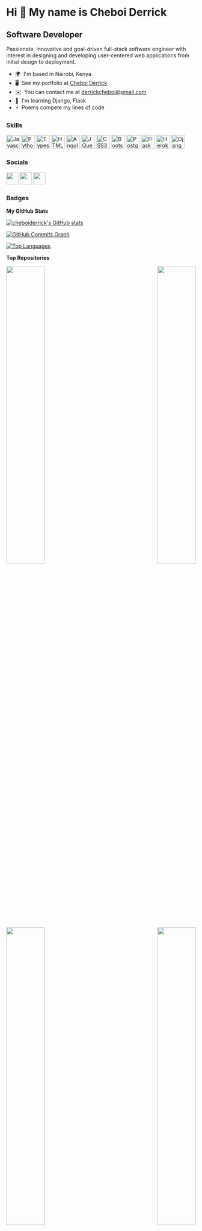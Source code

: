 Hi 👋 My name is Cheboi Derrick
===============================

Software Developer
------------------

Passionate, innovative and goal-driven full-stack software engineer with interest in designing and developing user-centered web applications from initial design to deployment.

* 🌍  I'm based in Nairobi, Kenya
* 🖥️  See my portfolio at [Cheboi Derrick](http://cheboiderrick.netlify.app/)
* ✉️  You can contact me at [derrickcheboi@gmail.com](mailto:derrickcheboi@gmail.com)
* 🧠  I'm learning Django, Flask
* ⚡  Poems compete my lines of code

### Skills

<p align="left">
<a href="https://developer.mozilla.org/en-US/docs/Web/JavaScript" target="_blank" rel="noreferrer"><img src="https://raw.githubusercontent.com/danielcranney/readme-generator/main/public/icons/skills/javascript-colored.svg" width="36" height="36" alt="Javascript" /></a>
<a href="https://www.python.org/" target="_blank" rel="noreferrer"><img src="https://raw.githubusercontent.com/danielcranney/readme-generator/main/public/icons/skills/python-colored.svg" width="36" height="36" alt="Python" /></a>
<a href="https://www.typescriptlang.org/" target="_blank" rel="noreferrer"><img src="https://raw.githubusercontent.com/danielcranney/readme-generator/main/public/icons/skills/typescript-colored.svg" width="36" height="36" alt="Typescript" /></a>
<a href="https://developer.mozilla.org/en-US/docs/Glossary/HTML5" target="_blank" rel="noreferrer"><img src="https://raw.githubusercontent.com/danielcranney/readme-generator/main/public/icons/skills/html5-colored.svg" width="36" height="36" alt="HTML5" /></a>
<a href="https://angular.io/" target="_blank" rel="noreferrer"><img src="https://raw.githubusercontent.com/danielcranney/readme-generator/main/public/icons/skills/angular-colored.svg" width="36" height="36" alt="Angular" /></a>
<a href="https://jquery.com/" target="_blank" rel="noreferrer"><img src="https://raw.githubusercontent.com/danielcranney/readme-generator/main/public/icons/skills/jquery-colored.svg" width="36" height="36" alt="JQuery" /></a>
<a href="https://www.w3.org/TR/CSS/#css" target="_blank" rel="noreferrer"><img src="https://raw.githubusercontent.com/danielcranney/readme-generator/main/public/icons/skills/css3-colored.svg" width="36" height="36" alt="CSS3" /></a>
<a href="https://getbootstrap.com/" target="_blank" rel="noreferrer"><img src="https://raw.githubusercontent.com/danielcranney/readme-generator/main/public/icons/skills/bootstrap-colored.svg" width="36" height="36" alt="Bootstrap" /></a>
<a href="https://www.postgresql.org/" target="_blank" rel="noreferrer"><img src="https://raw.githubusercontent.com/danielcranney/readme-generator/main/public/icons/skills/postgresql-colored.svg" width="36" height="36" alt="PostgreSQL" /></a>
<a href="https://flask.palletsprojects.com/en/2.0.x/" target="_blank" rel="noreferrer"><img src="https://raw.githubusercontent.com/danielcranney/readme-generator/main/public/icons/skills/flask-colored.svg" width="36" height="36" alt="Flask" /></a>
<a href="https://www.heroku.com/" target="_blank" rel="noreferrer"><img src="https://raw.githubusercontent.com/danielcranney/readme-generator/main/public/icons/skills/heroku-colored.svg" width="36" height="36" alt="Heroku" /></a>
<a href="https://www.djangoproject.com/" target="_blank" rel="noreferrer"><img src="https://raw.githubusercontent.com/danielcranney/readme-generator/main/public/icons/skills/django-colored.svg" width="36" height="36" alt="Django" /></a>
</p>


### Socials

<p align="left"> <a href="https://www.github.com/cheboiderrick" target="_blank" rel="noreferrer"><img src="https://raw.githubusercontent.com/danielcranney/readme-generator/main/public/icons/socials/github.svg" width="32" height="32" /></a> <a href="https://www.linkedin.com/in/cheboiderrick" target="_blank" rel="noreferrer"><img src="https://raw.githubusercontent.com/danielcranney/readme-generator/main/public/icons/socials/linkedin.svg" width="32" height="32" /></a> <a href="https://www.twitter.com/cheboi_derrick" target="_blank" rel="noreferrer"><img src="https://raw.githubusercontent.com/danielcranney/readme-generator/main/public/icons/socials/twitter.svg" width="32" height="32" /></a></p>

### Badges

<b>My GitHub Stats</b>

<a href="http://www.github.com/cheboiderrick"><img src="https://github-readme-stats.vercel.app/api?username=cheboiderrick&show_icons=true&hide=&count_private=true&title_color=3382ed&text_color=ffffff&icon_color=0891b2&bg_color=22272e&hide_border=true&show_icons=true" alt="cheboiderrick's GitHub stats" /></a>

<a href="http://www.github.com/cheboiderrick"><img src="https://activity-graph.herokuapp.com/graph?username=cheboiderrick&bg_color=22272e&color=ffffff&line=0891b2&point=ffffff&area_color=22272e&area=true&hide_border=true&custom_title=GitHub%20Commits%20Graph" alt="GitHub Commits Graph" /></a>

<a href="https://github.com/cheboiderrick" align="left"><img src="https://github-readme-stats.vercel.app/api/top-langs/?username=cheboiderrick&langs_count=10&title_color=3382ed&text_color=ffffff&icon_color=0891b2&bg_color=22272e&hide_border=true&locale=en&custom_title=Top%20%Languages" alt="Top Languages" /></a>

<b>Top Repositories</b>

<div width="100%" align="center"><a href="https://github.com/cheboiderrick/the-gram" align="left"><img align="left" width="45%" src="https://github-readme-stats.vercel.app/api/pin/?username=cheboiderrick&repo=the-gram&title_color=3382ed&text_color=ffffff&icon_color=0891b2&bg_color=22272e&hide_border=true&locale=en" /></a><a href="https://github.com/cheboiderrick/github_search" align="right"><img align="right" width="45%" src="https://github-readme-stats.vercel.app/api/pin/?username=cheboiderrick&repo=github_search&title_color=3382ed&text_color=ffffff&icon_color=0891b2&bg_color=22272e&hide_border=true&locale=en" /></a></div><br /><br /><br /><br /><br /><br /><br />

<br /><br /><br /><br /><br />

<div width="100%" align="center"><a href="https://github.com/cheboiderrick/web-score" align="left"><img align="left" width="45%" src="https://github-readme-stats.vercel.app/api/pin/?username=cheboiderrick&repo=web-score&title_color=3382ed&text_color=ffffff&icon_color=0891b2&bg_color=22272e&hide_border=true&locale=en" /></a><a href="https://github.com/cheboiderrick/news-app" align="right"><img align="right" width="45%" src="https://github-readme-stats.vercel.app/api/pin/?username=cheboiderrick&repo=news-app&title_color=3382ed&text_color=ffffff&icon_color=0891b2&bg_color=22272e&hide_border=true&locale=en" /></a></div>

